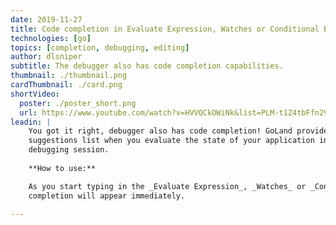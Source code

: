 ```yaml
---
date: 2019-11-27
title: Code completion in Evaluate Expression, Watches or Conditional Breakpoints
technologies: [go]
topics: [completion, debugging, editing]
author: dlsniper
subtitle: The debugger also has code completion capabilities.
thumbnail: ./thumbnail.png
cardThumbnail: ./card.png
shortVideo:
  poster: ./poster_short.png
  url: https://www.youtube.com/watch?v=HVVQCkOWiNk&list=PLM-t1Z4tbFfn291KlSOQE_ulCAyzXO3uA
leadin: |
    You got it right, debugger also has code completion! GoLand provides 
    suggestions list when you evaluate the state of your application in a 
    debugging session.
    
    **How to use:**

    As you start typing in the _Evaluate Expression_, _Watches_ or _Conditional Breakpoints_ dialogs, code 
    completion will appear immediately.

---
```

